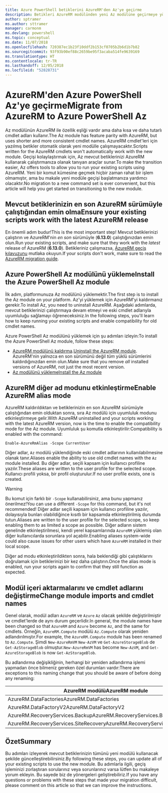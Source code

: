 ```yaml
---
title: Azure PowerShell betiklerini AzureRM'den Az'ye geçirme
description: Betikleri AzureRM modülünden yeni Az modülüne geçirmeye yönelik adımları ve araçları öğrenin.
author: sptramer
ms.author: sttramer
manager: carmonm
ms.devlang: powershell
ms.topic: conceptual
ms.date: 11/07/2018
ms.openlocfilehash: 720387ec1b23f10ddf2b153cf0705b2b6d1b7b82
ms.sourcegitcommit: 93f93b90ef88c2659be95f3acaba514fe9639169
ms.translationtype: HT
ms.contentlocale: tr-TR
ms.lasthandoff: 12/05/2018
ms.locfileid: "52828731"
---
```

# <a name="migrate-from-azurerm-to-azure-powershell-az"></a><span data-ttu-id="064d9-103">AzureRM'den Azure PowerShell Az'ye geçirme</span><span class="sxs-lookup"><span data-stu-id="064d9-103">Migrate from AzureRM to Azure PowerShell Az</span></span>

<span data-ttu-id="064d9-104">Az modülünün AzureRM ile özellik eşliği vardır ama daha kısa ve daha tutarlı cmdlet adları kullanır.</span><span class="sxs-lookup"><span data-stu-id="064d9-104">The Az module has feature parity with AzureRM, but uses shorter and more consistent cmdlet names.</span></span>
<span data-ttu-id="064d9-105">AzureRM cmdlet'leri için yazılmış betikler otomatik olarak yeni modülle çalışmayacaktır.</span><span class="sxs-lookup"><span data-stu-id="064d9-105">Scripts written for the AzureRM cmdlets won't automatically work with the new module.</span></span> <span data-ttu-id="064d9-106">Geçişi kolaylaştırmak için, Az mevcut betiklerinizi AzureRM kullanarak çalıştırmanıza olanak tanıyan araçlar sunar.</span><span class="sxs-lookup"><span data-stu-id="064d9-106">To make the transition easier, Az offers tools to allow you to run your existing scripts using AzureRM.</span></span> <span data-ttu-id="064d9-107">Yeni bir komut kümesine geçmek hiçbir zaman rahat bir işlem olmamıştır, ama bu makale yeni modüle geçişi başlatmanıza yardımcı olacaktır.</span><span class="sxs-lookup"><span data-stu-id="064d9-107">No migration to a new command set is ever convenient, but this article will help you get started on transitioning to the new module.</span></span>

## <a name="ensure-your-existing-scripts-work-with-the-latest-azurerm-release"></a><span data-ttu-id="064d9-108">Mevcut betiklerinizin en son AzureRM sürümüyle çalıştığından emin olma</span><span class="sxs-lookup"><span data-stu-id="064d9-108">Ensure your existing scripts work with the latest AzureRM release</span></span>

<span data-ttu-id="064d9-109">En önemli adım budur!</span><span class="sxs-lookup"><span data-stu-id="064d9-109">This is the most important step!</span></span> <span data-ttu-id="064d9-110">Mevcut betiklerinizi çalıştırın ve AzureRM'nin _en son_ sürümüyle (__6.13.0__) çalıştığınızdan emin olun.</span><span class="sxs-lookup"><span data-stu-id="064d9-110">Run your existing scripts, and make sure that they work with the _latest_ release of AzureRM (__6.13.0__).</span></span> <span data-ttu-id="064d9-111">Betikleriniz çalışmazsa, [AzureRM geçiş kılavuzunu](migration-guide.6.0.0.md) mutlaka okuyun.</span><span class="sxs-lookup"><span data-stu-id="064d9-111">If your scripts don't work, make sure to read the [AzureRM migration guide](migration-guide.6.0.0.md).</span></span>

## <a name="install-the-azure-powershell-az-module"></a><span data-ttu-id="064d9-112">Azure PowerShell Az modülünü yükleme</span><span class="sxs-lookup"><span data-stu-id="064d9-112">Install the Azure PowerShell Az module</span></span>

<span data-ttu-id="064d9-113">İlk adım, platformunuza Az modülünü yüklemektir.</span><span class="sxs-lookup"><span data-stu-id="064d9-113">The first step is to install the Az module on your platform.</span></span> <span data-ttu-id="064d9-114">Az'yi yüklemek için AzureRM'yi kaldırmanız gerekir.</span><span class="sxs-lookup"><span data-stu-id="064d9-114">To install Az, you need to uninstall AzureRM.</span></span>
<span data-ttu-id="064d9-115">Aşağıdaki adımlarda, mevcut betiklerinizi çalıştırmaya devam etmeyi ve eski cmdlet adlarıyla uyumluluğu sağlamayı öğreneceksiniz.</span><span class="sxs-lookup"><span data-stu-id="064d9-115">In the following steps, you'll learn how to keep running your existing scripts and enable compatibility for old cmdlet names.</span></span>

<span data-ttu-id="064d9-116">Azure PowerShell Az modülünü yüklemek için şu adımları izleyin:</span><span class="sxs-lookup"><span data-stu-id="064d9-116">To install the Azure PowerShell Az module, follow these steps:</span></span>

* <span data-ttu-id="064d9-117">[AzureRM modülünü kaldırma](uninstall-azurerm-ps.md).</span><span class="sxs-lookup"><span data-stu-id="064d9-117">[Uninstall the AzureRM module](uninstall-azurerm-ps.md).</span></span> <span data-ttu-id="064d9-118">AzureRM'nin yalnızca en son sürümünü değil _tüm_ yüklü sürümlerini kaldırdığınızdan emin olun.</span><span class="sxs-lookup"><span data-stu-id="064d9-118">Make sure that you remove _all_ installed versions of AzureRM, not just the most recent version.</span></span>
* [<span data-ttu-id="064d9-119">Az modülünü yükleme</span><span class="sxs-lookup"><span data-stu-id="064d9-119">Install the Az module</span></span>](install-az-ps.md)

## <a name="a-namealiasesenable-azurerm-alias-mode"></a><span data-ttu-id="064d9-120"><a name="aliases"/>AzureRM diğer ad modunu etkinleştirme</span><span class="sxs-lookup"><span data-stu-id="064d9-120"><a name="aliases"/>Enable AzureRM alias mode</span></span>

<span data-ttu-id="064d9-121">AzureRM kaldırıldıktan ve betiklerinizin en son AzureRM sürümüyle çalıştığından emin olduktan sonra, sıra Az modülü için uyumluluk modunu etkinleştirmeye gelir.</span><span class="sxs-lookup"><span data-stu-id="064d9-121">With AzureRM uninstalled and your scripts working with the latest AzureRM version, now is the time to enable the compatibility mode for the Az module.</span></span> <span data-ttu-id="064d9-122">Uyumluluk şu komutla etkinleştirilir:</span><span class="sxs-lookup"><span data-stu-id="064d9-122">Compatibility is enabled with the command:</span></span>

```powershell-interactive
Enable-AzureRmAlias -Scope CurrentUser
```

<span data-ttu-id="064d9-123">Diğer adlar, `Az` modülü yüklendiğinde eski cmdlet adlarının kullanılabilmesine olanak tanır.</span><span class="sxs-lookup"><span data-stu-id="064d9-123">Aliases enable the ability to use old cmdlet names with the `Az` module installed.</span></span> <span data-ttu-id="064d9-124">Bu diğer adlar, seçili kapsam için kullanıcı profiline yazılır.</span><span class="sxs-lookup"><span data-stu-id="064d9-124">These aliases are written to the user profile for the selected scope.</span></span> <span data-ttu-id="064d9-125">Kullanıcı profili yoksa, bir profil oluşturulur.</span><span class="sxs-lookup"><span data-stu-id="064d9-125">If no user profile exists, one is created.</span></span>

> [!WARNING]
>
> <span data-ttu-id="064d9-126">Bu komut için farklı bir `-Scope` kullanabilirsiniz, ama bunu yapmanız önerilmez!</span><span class="sxs-lookup"><span data-stu-id="064d9-126">You can use a different `-Scope` for this command, but it's not recommended!</span></span> <span data-ttu-id="064d9-127">Diğer adlar seçili kapsam için kullanıcı profiline yazılır, dolayısıyla bunları olabildiğince kısıtlı bir kapsamda etkinleştirilmiş durumda tutun.</span><span class="sxs-lookup"><span data-stu-id="064d9-127">Aliases are written to the user profile for the selected scope, so keep enabling them to as limited a scope as possible.</span></span> <span data-ttu-id="064d9-128">Diğer adların sistem genelinde etkinleştirilmesi, kendi yerel kapsamlarında `AzureRM` yüklemiş olan diğer kullanıcılarda sorunlara yol açabilir.</span><span class="sxs-lookup"><span data-stu-id="064d9-128">Enabling aliases system-wide could also cause issues for other users which have `AzureRM` installed in their local scope.</span></span>

<span data-ttu-id="064d9-129">Diğer ad modu etkinleştirildikten sonra, hala beklendiği gibi çalıştıklarını doğrulamak için betiklerinizi bir kez daha çalıştırın.</span><span class="sxs-lookup"><span data-stu-id="064d9-129">Once the alias mode is enabled, run your scripts again to confirm that they still function as expected.</span></span> 

## <a name="change-module-imports-and-cmdlet-names"></a><span data-ttu-id="064d9-130">Modül içeri aktarmalarını ve cmdlet adlarını değiştirme</span><span class="sxs-lookup"><span data-stu-id="064d9-130">Change module imports and cmdlet names</span></span>

<span data-ttu-id="064d9-131">Genel olarak, modül adları `AzureRM` ve `Azure` `Az` olacak şekilde değiştirilmiştir ve cmdlet'lerde de aynı durum geçerlidir.</span><span class="sxs-lookup"><span data-stu-id="064d9-131">In general, the module names have been changed so that `AzureRM` and `Azure` become `Az`, and the same for cmdlets.</span></span>
<span data-ttu-id="064d9-132">Örneğin, `AzureRM.Compute` modülü `Az.Compute` olarak yeniden adlandırılmıştır.</span><span class="sxs-lookup"><span data-stu-id="064d9-132">For example, the `AzureRM.Compute` module has been renamed to `Az.Compute`.</span></span> <span data-ttu-id="064d9-133">Şimdi `New-AzureRmVM` `New-AzVM` ve `Get-AzureStorageBlob` de `Get-AzStorageBlob` olmuştur.</span><span class="sxs-lookup"><span data-stu-id="064d9-133">`New-AzureRmVM` has become `New-AzVM`, and `Get-AzureStorageBlob` is now `Get-AzStorageBlob`.</span></span>

<span data-ttu-id="064d9-134">Bu adlandırma değişikliğinin, herhangi bir yeniden adlandırma işlemi yapmadan önce bilmeniz gereken özel durumları vardır:</span><span class="sxs-lookup"><span data-stu-id="064d9-134">There are exceptions to this naming change that you should be aware of before doing any renaming:</span></span>

| <span data-ttu-id="064d9-135">AzureRM modülü</span><span class="sxs-lookup"><span data-stu-id="064d9-135">AzureRM module</span></span> | <span data-ttu-id="064d9-136">Az modülü</span><span class="sxs-lookup"><span data-stu-id="064d9-136">Az module</span></span> |
|----------------|-----------|
| <span data-ttu-id="064d9-137">AzureRM.DataFactories</span><span class="sxs-lookup"><span data-stu-id="064d9-137">AzureRM.DataFactories</span></span> | <span data-ttu-id="064d9-138">Az.DataFactory</span><span class="sxs-lookup"><span data-stu-id="064d9-138">Az.DataFactory</span></span> |
| <span data-ttu-id="064d9-139">AzureRM.DataFactoryV2</span><span class="sxs-lookup"><span data-stu-id="064d9-139">AzureRM.DataFactoryV2</span></span> | <span data-ttu-id="064d9-140">Az.DataFactory</span><span class="sxs-lookup"><span data-stu-id="064d9-140">Az.DataFactory</span></span> |
| <span data-ttu-id="064d9-141">AzureRM.RecoveryServices.Backup</span><span class="sxs-lookup"><span data-stu-id="064d9-141">AzureRM.RecoveryServices.Backup</span></span> | <span data-ttu-id="064d9-142">Az.RecoveryServices</span><span class="sxs-lookup"><span data-stu-id="064d9-142">Az.RecoveryServices</span></span> |
| <span data-ttu-id="064d9-143">AzureRM.RecoveryServices.SiteRecovery</span><span class="sxs-lookup"><span data-stu-id="064d9-143">AzureRM.RecoveryServices.SiteRecovery</span></span> | <span data-ttu-id="064d9-144">Az.RecoveryServices</span><span class="sxs-lookup"><span data-stu-id="064d9-144">Az.RecoveryServices</span></span> |

## <a name="summary"></a><span data-ttu-id="064d9-145">Özet</span><span class="sxs-lookup"><span data-stu-id="064d9-145">Summary</span></span>

<span data-ttu-id="064d9-146">Bu adımları izleyerek mevcut betiklerinizin tümünü yeni modülü kullanacak şekilde güncelleştirebilirsiniz.</span><span class="sxs-lookup"><span data-stu-id="064d9-146">By following these steps, you can update all of your existing scripts to use the new module.</span></span> <span data-ttu-id="064d9-147">Bu adımlarla ilgili, geçiş işleminizi zorlaştıran sorularınız veya sorunlarınız varsa lütfen bu makaleye yorum ekleyin. Bu sayede biz de yönergeleri geliştirebiliriz.</span><span class="sxs-lookup"><span data-stu-id="064d9-147">If you have any questions or problems with these steps that made your migration difficult, please comment on this article so that we can improve the instructions.</span></span>
